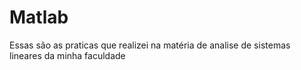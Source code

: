 # Matlab
Essas são as praticas que realizei na matéria de analise de sistemas lineares da minha faculdade
